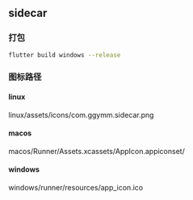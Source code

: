 ## sidecar

### 打包

```bash
flutter build windows --release
```

### 图标路径

#### linux

linux/assets/icons/com.ggymm.sidecar.png

#### macos

macos/Runner/Assets.xcassets/AppIcon.appiconset/

#### windows

windows/runner/resources/app_icon.ico
